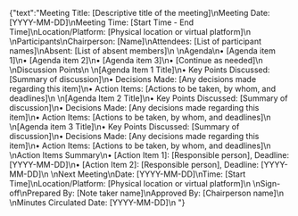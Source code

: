 {"text":"Meeting Title: [Descriptive title of the meeting]\nMeeting Date: [YYYY-MM-DD]\nMeeting Time: [Start Time - End Time]\nLocation/Platform: [Physical location or virtual platform]\n    \nParticipants\nChairperson: [Name]\nAttendees: [List of participant names]\nAbsent: [List of absent members]\n    \nAgenda\n• [Agenda item 1]\n• [Agenda item 2]\n• [Agenda item 3]\n• [Continue as needed]\n    \nDiscussion Points\n    \n[Agenda Item 1 Title]\n• Key Points Discussed: [Summary of discussion]\n• Decisions Made: [Any decisions made regarding this item]\n• Action Items: [Actions to be taken, by whom, and deadlines]\n    \n[Agenda Item 2 Title]\n• Key Points Discussed: [Summary of discussion]\n• Decisions Made: [Any decisions made regarding this item]\n• Action Items: [Actions to be taken, by whom, and deadlines]\n    \n[Agenda item 3 Title]\n• Key Points Discussed: [Summary of discussion]\n• Decisions Made: [Any decisions made regarding this item]\n• Action Items: [Actions to be taken, by whom, and deadlines]\n    \nAction Items Summary\n• [Action Item 1]: [Responsible person], Deadline: [YYYY-MM-DD]\n• [Action Item 2]: [Responsible person], Deadline: [YYYY-MM-DD]\n    \nNext Meeting\nDate: [YYYY-MM-DD]\nTime: [Start Time]\nLocation/Platform: [Physical location or virtual platform]\n    \nSign-off\nPrepared By: [Note taker name]\nApproved By: [Chairperson name]\n    \nMinutes Circulated Date: [YYYY-MM-DD]\n            "}